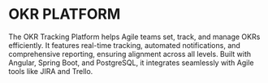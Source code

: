 # OKR PLATFORM
The OKR Tracking Platform helps Agile teams set, track, and manage OKRs efficiently. It features real-time tracking, automated notifications, and comprehensive reporting, ensuring alignment across all levels. Built with Angular, Spring Boot, and PostgreSQL, it integrates seamlessly with Agile tools like JIRA and Trello.
